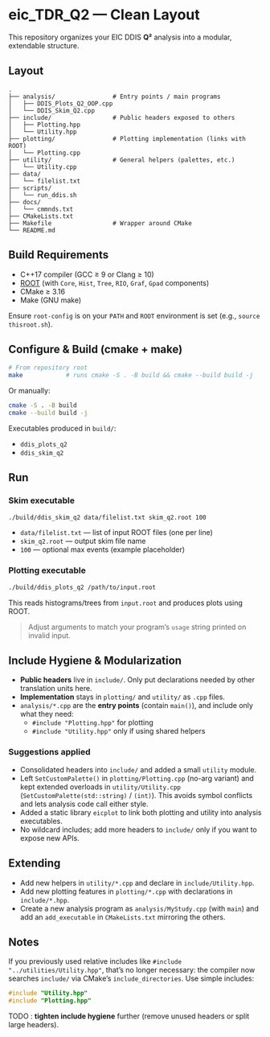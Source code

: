 # eic_TDR_Q2 — Clean Layout

This repository organizes your EIC DDIS **Q²** analysis into a modular, extendable structure.

## Layout

```
.
├── analysis/                # Entry points / main programs
│   ├── DDIS_Plots_Q2_OOP.cpp
│   └── DDIS_Skim_Q2.cpp
├── include/                 # Public headers exposed to others
│   ├── Plotting.hpp
│   └── Utility.hpp
├── plotting/                # Plotting implementation (links with ROOT)
│   └── Plotting.cpp
├── utility/                 # General helpers (palettes, etc.)
│   └── Utility.cpp
├── data/
│   └── filelist.txt
├── scripts/
│   └── run_ddis.sh
├── docs/
│   └── cmmnds.txt
├── CMakeLists.txt
├── Makefile                 # Wrapper around CMake
└── README.md
```

## Build Requirements

- C++17 compiler (GCC ≥ 9 or Clang ≥ 10)
- [ROOT](https://root.cern/) (with `Core`, `Hist`, `Tree`, `RIO`, `Graf`, `Gpad` components)
- CMake ≥ 3.16
- Make (GNU make)

Ensure `root-config` is on your `PATH` and `ROOT` environment is set (e.g., `source thisroot.sh`).

## Configure & Build (cmake + make)

```bash
# From repository root
make            # runs cmake -S . -B build && cmake --build build -j
```

Or manually:

```bash
cmake -S . -B build
cmake --build build -j
```

Executables produced in `build/`:

- `ddis_plots_q2`
- `ddis_skim_q2`

## Run

### Skim executable

```bash
./build/ddis_skim_q2 data/filelist.txt skim_q2.root 100
```
- `data/filelist.txt` — list of input ROOT files (one per line)
- `skim_q2.root` — output skim file name
- `100` — optional max events (example placeholder)

### Plotting executable

```bash
./build/ddis_plots_q2 /path/to/input.root
```

This reads histograms/trees from `input.root` and produces plots using ROOT.


> Adjust arguments to match your program’s `usage` string printed on invalid input.

## Include Hygiene & Modularization

- **Public headers** live in `include/`. Only put declarations needed by other translation units here.  
- **Implementation** stays in `plotting/` and `utility/` as `.cpp` files.
- `analysis/*.cpp` are the **entry points** (contain `main()`), and include only what they need:
  - `#include "Plotting.hpp"` for plotting
  - `#include "Utility.hpp"` only if using shared helpers

### Suggestions applied
- Consolidated headers into `include/` and added a small `utility` module.
- Left `SetCustomPalette()` in `plotting/Plotting.cpp` (no-arg variant) and kept extended overloads in `utility/Utility.cpp` (`SetCustomPalette(std::string)` / `(int)`). This avoids symbol conflicts and lets analysis code call either style.
- Added a static library `eicplot` to link both plotting and utility into analysis executables.
- No wildcard includes; add more headers to `include/` only if you want to expose new APIs.

## Extending

- Add new helpers in `utility/*.cpp` and declare in `include/Utility.hpp`.
- Add new plotting features in `plotting/*.cpp` with declarations in `include/*.hpp`.
- Create a new analysis program as `analysis/MyStudy.cpp` (with `main`) and add an `add_executable` in `CMakeLists.txt` mirroring the others.

## Notes

If you previously used relative includes like `#include "../utilities/Utility.hpp"`, that’s no longer necessary: the compiler now searches `include/` via CMake’s `include_directories`. Use simple includes:

```cpp
#include "Utility.hpp"
#include "Plotting.hpp"
```

TODO : **tighten include hygiene** further (remove unused headers or split large headers).
